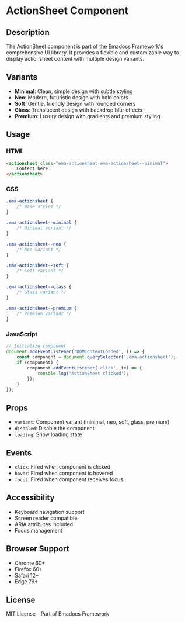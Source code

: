 # ActionSheet Component

## Description
The ActionSheet component is part of the Emadocs Framework's comprehensive UI library. It provides a flexible and customizable way to display actionsheet content with multiple design variants.

## Variants
- **Minimal**: Clean, simple design with subtle styling
- **Neo**: Modern, futuristic design with bold colors
- **Soft**: Gentle, friendly design with rounded corners
- **Glass**: Translucent design with backdrop blur effects
- **Premium**: Luxury design with gradients and premium styling

## Usage

### HTML
```html
<actionsheet class="ema-actionsheet ema-actionsheet--minimal">
    Content here
</actionsheet>
```

### CSS
```css
.ema-actionsheet {
    /* Base styles */
}

.ema-actionsheet--minimal {
    /* Minimal variant */
}

.ema-actionsheet--neo {
    /* Neo variant */
}

.ema-actionsheet--soft {
    /* Soft variant */
}

.ema-actionsheet--glass {
    /* Glass variant */
}

.ema-actionsheet--premium {
    /* Premium variant */
}
```

### JavaScript
```javascript
// Initialize component
document.addEventListener('DOMContentLoaded', () => {
    const component = document.querySelector('.ema-actionsheet');
    if (component) {
        component.addEventListener('click', (e) => {
            console.log('ActionSheet clicked');
        });
    }
});
```

## Props
- `variant`: Component variant (minimal, neo, soft, glass, premium)
- `disabled`: Disable the component
- `loading`: Show loading state

## Events
- `click`: Fired when component is clicked
- `hover`: Fired when component is hovered
- `focus`: Fired when component receives focus

## Accessibility
- Keyboard navigation support
- Screen reader compatible
- ARIA attributes included
- Focus management

## Browser Support
- Chrome 60+
- Firefox 60+
- Safari 12+
- Edge 79+

## License
MIT License - Part of Emadocs Framework
